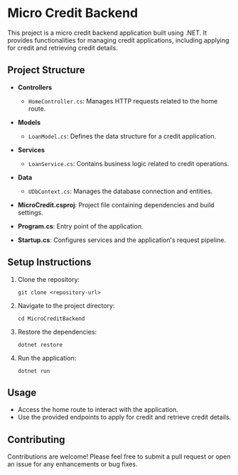 # Micro Credit Backend

This project is a micro credit backend application built using .NET. It provides functionalities for managing credit applications, including applying for credit and retrieving credit details.

## Project Structure

- **Controllers**
  - `HomeController.cs`: Manages HTTP requests related to the home route.
  
- **Models**
  - `LoanModel.cs`: Defines the data structure for a credit application.

- **Services**
  - `LoanService.cs`: Contains business logic related to credit operations.

- **Data**
  - `UDbContext.cs`: Manages the database connection and entities.

- **MicroCredit.csproj**: Project file containing dependencies and build settings.

- **Program.cs**: Entry point of the application.

- **Startup.cs**: Configures services and the application's request pipeline.

## Setup Instructions

1. Clone the repository:
   ```
   git clone <repository-url>
   ```

2. Navigate to the project directory:
   ```
   cd MicroCreditBackend
   ```

3. Restore the dependencies:
   ```
   dotnet restore
   ```

4. Run the application:
   ```
   dotnet run
   ```

## Usage

- Access the home route to interact with the application.
- Use the provided endpoints to apply for credit and retrieve credit details.

## Contributing

Contributions are welcome! Please feel free to submit a pull request or open an issue for any enhancements or bug fixes.